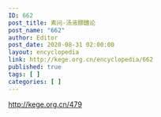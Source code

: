 ```yaml
---
ID: 662
post_title: 素问·汤液醪醴论
post_name: "662"
author: Editor
post_date: 2020-08-31 02:00:00
layout: encyclopedia
link: http://kege.org.cn/encyclopedia/662
published: true
tags: [ ]
categories: [ ]
---
```

http://kege.org.cn/479
